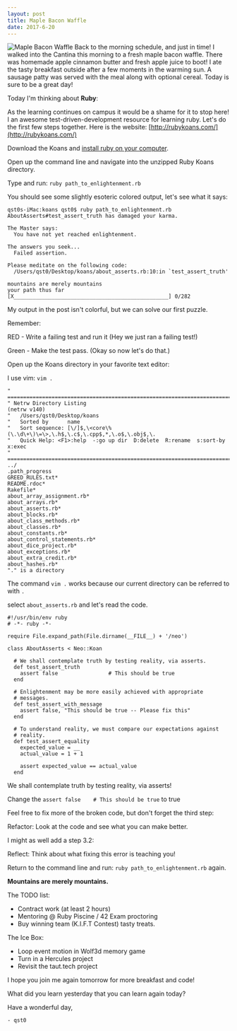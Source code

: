 ```yaml
---
layout: post
title: Maple Bacon Waffle
date: 2017-6-20
---
```

![Maple Bacon Waffle](http://cerealize.me/images/2017-6-20.jpg)
Back to the morning schedule, and just in time!
I walked into the Cantina this morning to a fresh maple bacon waffle.
There was homemade apple cinnamon butter and fresh apple juice to boot!
I ate the tasty breakfast outside after a few moments in the warming sun.
A sausage patty was served with the meal along with optional cereal.
Today is sure to be a great day!

Today I'm thinking about **Ruby**:

As the learning continues on campus it would be a shame for it to stop here!
I an awesome test-driven-development resource for learning ruby.
Let's do the first few steps together.
Here is the website: [http://rubykoans.com/](http://rubykoans.com/)

Download the Koans and [install ruby on your computer](https://www.ruby-lang.org/en/downloads/).

Open up the command line and navigate into the unzipped Ruby Koans directory.

Type and run: `ruby path_to_enlightenment.rb`

You should see some slightly esoteric colored output, let's see what it says:

```
qst0s-iMac:koans qst0$ ruby path_to_enlightenment.rb
AboutAsserts#test_assert_truth has damaged your karma.

The Master says:
  You have not yet reached enlightenment.

The answers you seek...
  Failed assertion.

Please meditate on the following code:
  /Users/qst0/Desktop/koans/about_asserts.rb:10:in `test_assert_truth'

mountains are merely mountains
your path thus far [X_________________________________________________] 0/282
```

My output in the post isn't colorful, but we can solve our first puzzle.

Remember:

RED - Write a failing test and run it (Hey we just ran a failing test!)

Green - Make the test pass. (Okay so now let's do that.)

Open up the Koans directory in your favorite text editor:

I use vim: `vim .`

```
" ============================================================================
" Netrw Directory Listing                                        (netrw v140)
"   /Users/qst0/Desktop/koans
"   Sorted by      name
"   Sort sequence: [\/]$,\<core\%(\.\d\+\)\=\>,\.h$,\.c$,\.cpp$,*,\.o$,\.obj$,\.
"   Quick Help: <F1>:help  -:go up dir  D:delete  R:rename  s:sort-by  x:exec
" ============================================================================
../
.path_progress
GREED_RULES.txt*
README.rdoc*
Rakefile*
about_array_assignment.rb*
about_arrays.rb*
about_asserts.rb*
about_blocks.rb*
about_class_methods.rb*
about_classes.rb*
about_constants.rb*
about_control_statements.rb*
about_dice_project.rb*
about_exceptions.rb*
about_extra_credit.rb*
about_hashes.rb*
"." is a directory
```

The command `vim .` works because our current directory can be referred to with `.`

select `about_asserts.rb` and let's read the code.

```
#!/usr/bin/env ruby
# -*- ruby -*-

require File.expand_path(File.dirname(__FILE__) + '/neo')

class AboutAsserts < Neo::Koan

  # We shall contemplate truth by testing reality, via asserts.
  def test_assert_truth
    assert false                # This should be true
  end

  # Enlightenment may be more easily achieved with appropriate
  # messages.
  def test_assert_with_message
    assert false, "This should be true -- Please fix this"
  end

  # To understand reality, we must compare our expectations against
  # reality.
  def test_assert_equality
    expected_value = __
    actual_value = 1 + 1

    assert expected_value == actual_value
  end
```

We shall contemplate truth by testing reality, via asserts!

Change the `assert false    # This should be true` to true

Feel free to fix more of the broken code, but don't forget the third step:

Refactor: Look at the code and see what you can make better.

I might as well add a step 3.2:

Reflect: Think about what fixing this error is teaching you!

Return to the command line and run: `ruby path_to_enlightenment.rb` again.

__Mountains are merely mountains.__

The TODO list:
* Contract work (at least 2 hours)
* Mentoring @ Ruby Piscine / 42 Exam proctoring
* Buy winning team (K.I.F.T Contest) tasty treats.

The Ice Box:
* Loop event motion in Wolf3d memory game
* Turn in a Hercules project
* Revisit the taut.tech project

I hope you join me again tomorrow for more breakfast and code!

What did you learn yesterday that you can learn again today?

Have a wonderful day,

`- qst0`
